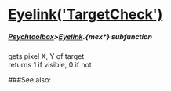 # [Eyelink('TargetCheck')](Eyelink-TargetCheck) 
##### [Psychtoolbox](Psychtoolbox)>[Eyelink](Eyelink).{mex*} subfunction


gets pixel X, Y of target  
returns 1 if visible, 0 if not  


###See also:

